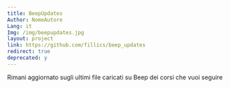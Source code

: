 ```yaml
---
title: BeepUpdates
Author: NomeAutore
Lang: it
Img: /img/beepupdates.jpg
layout: project
link: https://github.com/fillics/beep_updates
redirect: true
deprecated: y
---
```

Rimani aggiornato sugli ultimi file caricati su Beep dei corsi che vuoi seguire
